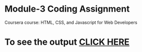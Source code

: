 

# Module-3 Coding Assignment

Coursera course: HTML, CSS, and Javascript for Web Developers

# To see the output [CLICK HERE](https://s-naveenkumar-001.github.io/Coursera-HTML-CSS-and-JavaScript-for-Web-Developers/Assignments/module-3/index.html)

